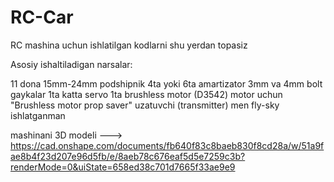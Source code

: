 # RC-Car
RC mashina uchun ishlatilgan kodlarni shu yerdan topasiz


Asosiy ishaltiladigan narsalar:

11 dona 15mm-24mm podshipnik
4ta yoki 6ta amartizator
3mm va 4mm bolt gaykalar
1ta katta servo
1ta brushless motor (D3542)
motor uchun "Brushless motor prop saver"
uzatuvchi (transmitter) men fly-sky ishlatganman

mashinani 3D modeli --->  https://cad.onshape.com/documents/fb640f83c8baeb830f8cd28a/w/51a9fae8b4f23d207e96d5fb/e/8aeb78c676eaf5d5e7259c3b?renderMode=0&uiState=658ed38c701d7665f33ae9e9